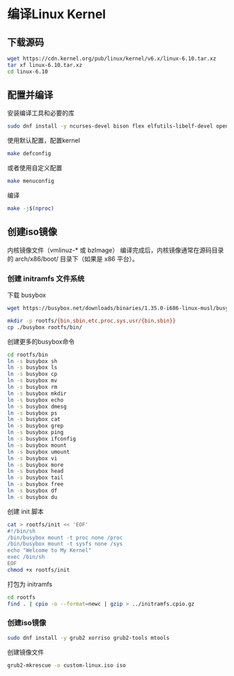 # 编译Linux Kernel

## 下载源码
```bash
wget https://cdn.kernel.org/pub/linux/kernel/v6.x/linux-6.10.tar.xz
tar xf linux-6.10.tar.xz
cd linux-6.10
```


## 配置并编译
安装编译工具和必要的库
```bash
sudo dnf install -y ncurses-devel bison flex elfutils-libelf-devel openssl-devel
```

使用默认配置，配置kernel
```bash
make defconfig
```
或者使用自定义配置
```bash
make menuconfig
```

编译
```bash
make -j$(nproc)
```

## 创建iso镜像
内核镜像文件（vmlinuz-* 或 bzImage）
编译完成后，内核镜像通常在源码目录的 arch/x86/boot/ 目录下（如果是 x86 平台）。

### 创建 initramfs 文件系统
下载 busybox
```bash
wget https://busybox.net/downloads/binaries/1.35.0-i686-linux-musl/busybox
```

```bash
mkdir -p rootfs/{bin,sbin,etc,proc,sys,usr/{bin,sbin}}
cp ./busybox rootfs/bin/
```

创建更多的busybox命令
```bash
cd rootfs/bin
ln -s busybox sh
ln -s busybox ls
ln -s busybox cp
ln -s busybox mv
ln -s busybox rm
ln -s busybox mkdir
ln -s busybox echo
ln -s busybox dmesg
ln -s busybox ps
ln -s busybox cat
ln -s busybox grep
ln -s busybox ping
ln -s busybox ifconfig
ln -s busybox mount
ln -s busybox umount
ln -s busybox vi
ln -s busybox more
ln -s busybox head
ln -s busybox tail
ln -s busybox free
ln -s busybox df
ln -s busybox du
```

创建 init 脚本
```bash
cat > rootfs/init << 'EOF'
#!/bin/sh
/bin/busybox mount -t proc none /proc
/bin/busybox mount -t sysfs none /sys
echo "Welcome to My Kernel"
exec /bin/sh
EOF
chmod +x rootfs/init
```

打包为 initramfs
```bash
cd rootfs
find . | cpio -o --format=newc | gzip > ../initramfs.cpio.gz
```

### 创建iso镜像
```bash
sudo dnf install -y grub2 xorriso grub2-tools mtools
```
创建镜像文件
```bash
grub2-mkrescue -o custom-linux.iso iso
```

